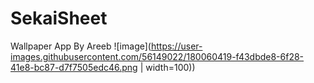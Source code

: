 # SekaiSheet
Wallpaper App By Areeb
![image](https://user-images.githubusercontent.com/56149022/180060419-f43dbde8-6f28-41e8-bc87-d7f7505edc46.png | width=100))

